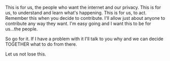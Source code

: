 This is for us, the people who want the internet and our privacy. This is for us, to understand and learn what's happening.
This is for us, to act. 
Remember this when you decide to contribute. 
I'll allow just about anyone to contribute any way they want. I'm easy going and I want this to be for us...the people. 

So go for it. If I have a problem with it I'll talk to you why and we can decide TOGETHER what to do from there.

Let us not lose this.
